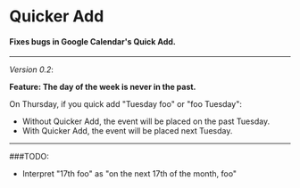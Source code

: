 # Quicker Add
#### Fixes bugs in Google Calendar's Quick Add.

---

*Version 0.2*:

**Feature: The day of the week is never in the past.**

On Thursday, if you quick add "Tuesday foo" or "foo Tuesday":
 - Without Quicker Add, the event will be placed on the past Tuesday.
 - With Quicker Add, the event will be placed next Tuesday.

---

###TODO:

- Interpret "17th foo" as "on the next 17th of the month, foo"

